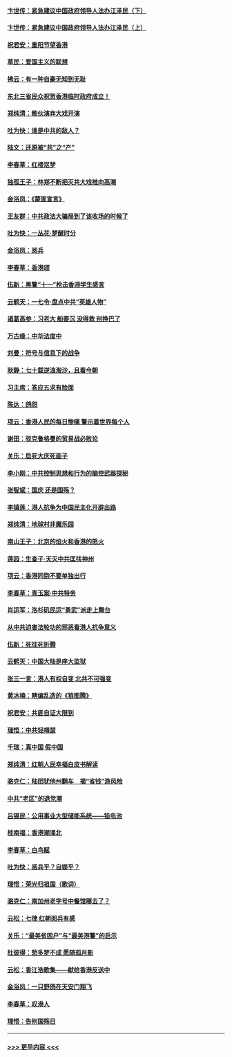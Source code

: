 #### [卞世传：紧急建议中国政府领导人法办江泽民（下）](../pages/nsc993/n11573390.md?t=10080255) 
#### [卞世传：紧急建议中国政府领导人法办江泽民（上）](../pages/nsc993/n11573208.md?t=10080255) 
#### [祝君安：重阳节望香港](../pages/nsc993/n11573190.md?t=10080255) 
#### [草民：爱国主义的联想](../pages/nsc993/n11572333.md?t=10080255) 
#### [拂云：有一种自豪无知到无耻](../pages/nsc993/n11572006.md?t=10080255) 
#### [东北三省民众祝贺香港临时政府成立！](../pages/nsc993/n11571215.md?t=10080255) 
#### [郑纯清：散伙演弃大戏开演](../pages/nsc993/n11570826.md?t=10080255) 
#### [吐为快：谁是中共的敌人？](../pages/nsc993/n11570817.md?t=10080255) 
#### [陆文：还原被“共”之“产”](../pages/nsc993/n11570798.md?t=10080255) 
#### [李春草：红楼沤梦](../pages/nsc993/n11569673.md?t=10080255) 
#### [独孤王子：林郑不断把灭共大戏推向高潮](../pages/nsc993/n11569381.md?t=10080255) 
#### [金浴凤：《蒙面宣言》](../pages/nsc993/n11569368.md?t=10080255) 
#### [王友群：中共政法大骗局到了该收场的时候了](../pages/nsc993/n11568940.md?t=10080255) 
#### [吐为快：一丛花‧梦醒时分](../pages/nsc993/n11567491.md?t=10080255) 
#### [金浴凤：阅兵](../pages/nsc993/n11567454.md?t=10080255) 
#### [李春草：香港颂](../pages/nsc993/n11567444.md?t=10080255) 
#### [伍新：黑警“十一”枪击香港学生感言](../pages/nsc993/n11567426.md?t=10080255) 
#### [云鹤天：一七令‧盘点中共“英雄人物”](../pages/nsc993/n11567091.md?t=10080255) 
#### [诸葛高参：习老大 船要沉 没得救 别挣巴了](../pages/nsc993/n11566976.md?t=10080255) 
#### [万古缘：中华法度中](../pages/nsc993/n11566726.md?t=10080255) 
#### [刘曼：符号与信息下的战争](../pages/nsc993/n11564655.md?t=10080255) 
#### [耿静：七十载逆浪淘沙，且看今朝](../pages/nsc993/n11564520.md?t=10080255) 
#### [习主席：答应五求有脸面](../pages/nsc993/n11563953.md?t=10080255) 
#### [陈达：鸽怨](../pages/nsc993/n11561879.md?t=10080255) 
#### [项云：香港人民的每日惨痛  警示着世界每个人](../pages/nsc993/n11559273.md?t=10080255) 
#### [谢田：驳克鲁格曼的贸易战必败论](../pages/nsc993/n11555840.md?t=10080255) 
#### [关乐：启死大庆死面子](../pages/nsc993/n11556823.md?t=10080255) 
#### [李小刚：中共控制思想和行为的脑控武器探秘](../pages/nsc993/n11556776.md?t=10080255) 
#### [张智斌：国庆  还是国殇？](../pages/nsc993/n11556617.md?t=10080255) 
#### [李镇莲：港人抗争为中国民主化开辟出路](../pages/nsc993/n11556570.md?t=10080255) 
#### [郑纯清：地球村非魔乐园](../pages/nsc993/n11555415.md?t=10080255) 
#### [南山王子：北京的焰火和香港的怒火](../pages/nsc993/n11555318.md?t=10080255) 
#### [莲园：生查子·天灭中共匡扶神州](../pages/nsc993/n11555302.md?t=10080255) 
#### [项云：香港同胞不要单独出行](../pages/nsc993/n11555276.md?t=10080255) 
#### [李春草：青玉案‧中共特务](../pages/nsc993/n11552356.md?t=10080255) 
#### [肖运军：洛杉矶民运“勇武”派走上舞台](../pages/nsc993/n11551595.md?t=10080255) 
#### [从中共迫害法轮功的邪恶看港人抗争意义](../pages/nsc993/n11540858.md?t=10080255) 
#### [伍新：死往死折腾](../pages/nsc993/n11550174.md?t=10080255) 
#### [云鹤天：中国大陆是座大监狱](../pages/nsc993/n11550155.md?t=10080255) 
#### [张三一言：港人有权自变 北共不可强变](../pages/nsc993/n11550132.md?t=10080255) 
#### [黄冰楠：瞎编乱造的《狼图腾》](../pages/nsc993/n11550082.md?t=10080255) 
#### [祝君安：共匪自证大限到](../pages/nsc993/n11550041.md?t=10080255) 
#### [理悟：中共轻嘚瑟](../pages/nsc993/n11547978.md?t=10080255) 
#### [千瑞：真中国 假中国](../pages/nsc993/n11547865.md?t=10080255) 
#### [郑纯清：红朝人民幸福白皮书解读](../pages/nsc993/n11547499.md?t=10080255) 
#### [骆克仁：陆团犹他州翻车　揭“省钱”游风险](../pages/nsc993/n11546977.md?t=10080255) 
#### [中共“老区”的退党潮](../pages/nsc993/n11545995.md?t=10080255) 
#### [吕锡民：公用事业大型储能系统——铅电池](../pages/nsc993/n11545701.md?t=10080255) 
#### [桂南福：香港潮涌北](../pages/nsc993/n11545682.md?t=10080255) 
#### [李春草：白鸟赋](../pages/nsc993/n11545663.md?t=10080255) 
#### [吐为快：阅兵乎？自娱乎？](../pages/nsc993/n11545625.md?t=10080255) 
#### [理悟：荣光归祖国（歌词）](../pages/nsc993/n11545616.md?t=10080255) 
#### [骆克仁：南加州老字号中餐馆哪去了？](../pages/nsc993/n11545120.md?t=10080255) 
#### [云松：七律 红朝阅兵有感](../pages/nsc993/n11542394.md?t=10080255) 
#### [关乐：“最美贫困户”与“最美港警”的启示](../pages/nsc993/n11542252.md?t=10080255) 
#### [杜彼得：愁多梦不成 愿随孤月影](../pages/nsc993/n11540296.md?t=10080255) 
#### [云松：香江浩歌集——献给香港反送中](../pages/nsc993/n11540149.md?t=10080255) 
#### [金浴凤：一只野鸽在天安门翔飞](../pages/nsc993/n11540280.md?t=10080255) 
#### [李春草：叹港人](../pages/nsc993/n11540119.md?t=10080255) 
#### [理悟：告别国殇日](../pages/nsc993/n11539610.md?t=10080255) 

----
#### [ >>> 更早内容 <<< ](../indexes/nsc993-earlier.md)
